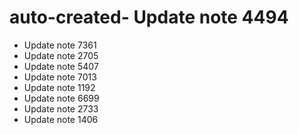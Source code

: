 # auto-created- Update note 4494
- Update note 7361
- Update note 2705
- Update note 5407
- Update note 7013
- Update note 1192
- Update note 6699
- Update note 2733
- Update note 1406
